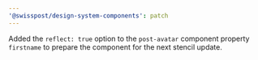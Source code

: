 ```yaml
---
'@swisspost/design-system-components': patch
---
```


Added the `reflect: true` option to the `post-avatar` component property `firstname` to prepare the component for the next stencil update.
